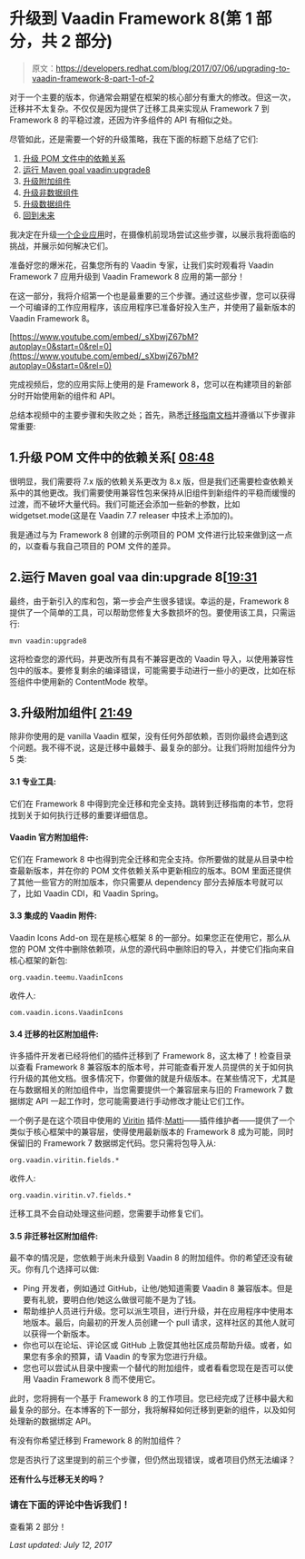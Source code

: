 # 升级到 Vaadin Framework 8(第 1 部分，共 2 部分)

> 原文：<https://developers.redhat.com/blog/2017/07/06/upgrading-to-vaadin-framework-8-part-1-of-2>

对于一个主要的版本，你通常会期望在框架的核心部分有重大的修改。但这一次，迁移并不太复杂。不仅仅是因为提供了迁移工具来实现从 Framework 7 到 Framework 8 的平稳过渡，还因为许多组件的 API 有相似之处。

尽管如此，还是需要一个好的升级策略，我在下面的标题下总结了它们:

1.  [升级 POM 文件中的依赖关系](#pom)
2.  [运行 Maven goal vaadin:upgrade8](#upgrade)
3.  [升级附加组件](#addon)
4.  [升级非数据组件](https://vaadin.com/blog/-/blogs/upgrading-to-vaadin-framework-8-part-2-of-2-#nondata)
5.  [升级数据组件](https://vaadin.com/blog/-/blogs/upgrading-to-vaadin-framework-8-part-2-of-2-#data)
6.  [回到未来](https://vaadin.com/blog/-/blogs/upgrading-to-vaadin-framework-8-part-2-of-2-#future)

我决定在升级[一个企业应用](https://github.com/jbossdemocentral/brms-coolstore-demo)时，在摄像机前现场尝试这些步骤，以展示我将面临的挑战，并展示如何解决它们。

准备好您的爆米花，召集您所有的 Vaadin 专家，让我们实时观看将 Vaadin Framework 7 应用升级到 Vaadin Framework 8 应用的第一部分！

在这一部分，我将介绍第一个也是最重要的三个步骤。通过这些步骤，您可以获得一个可编译的工作应用程序，该应用程序已准备好投入生产，并使用了最新版本的 Vaadin Framework 8。

[https://www.youtube.com/embed/_sXbwjZ67bM?autoplay=0&start=0&rel=0](https://www.youtube.com/embed/_sXbwjZ67bM?autoplay=0&start=0&rel=0)

完成视频后，您的应用实际上使用的是 Framework 8，您可以在构建项目的新部分时开始使用新的组件和 API。

总结本视频中的主要步骤和失败之处；首先，熟悉[迁移指南文档](https://vaadin.com/docs/-/part/framework/migration/migrating-to-vaadin8.html)并遵循以下步骤非常重要:

## 1.升级 POM 文件中的依赖关系[ [08:48](https://www.youtube.com/watch?v=_sXbwjZ67bM&t=8m48s)

很明显，我们需要将 7.x 版的依赖关系更改为 8.x 版，但是我们还需要检查依赖关系中的其他更改。我们需要使用兼容性包来保持从旧组件到新组件的平稳而缓慢的过渡，而不破坏大量代码。我们可能还会添加一些新的参数，比如 widgetset.mode(这是在 Vaadin 7.7 releaser 中技术上添加的)。

我是通过与为 Framework 8 创建的示例项目的 POM 文件进行比较来做到这一点的，以查看与我自己项目的 POM 文件的差异。

## 2.运行 Maven goal vaa din:upgrade 8[[19:31](https://www.youtube.com/watch?v=_sXbwjZ67bM&t=19m31s)

最终，由于新引入的库和包，第一步会产生很多错误。幸运的是，Framework 8 提供了一个简单的工具，可以帮助您修复大多数损坏的包。要使用该工具，只需运行:

```
mvn vaadin:upgrade8
```

这将检查您的源代码，并更改所有具有不兼容更改的 Vaadin 导入，以使用兼容性包中的版本。要修复剩余的编译错误，可能需要手动进行一些小的更改，比如在标签组件中使用新的 ContentMode 枚举。

## 3.升级附加组件[ [21:49](https://www.youtube.com/watch?v=_sXbwjZ67bM&t=21m49s)

除非你使用的是 vanilla Vaadin 框架，没有任何外部依赖，否则你最终会遇到这个问题。我不得不说，这是迁移中最棘手、最复杂的部分。让我们将附加组件分为 5 类:

#### 3.1 专业工具:

它们在 Framework 8 中得到完全迁移和完全支持。跳转到迁移指南的本节，您将找到关于如何执行迁移的重要详细信息。

#### Vaadin 官方附加组件:

它们在 Framework 8 中也得到完全迁移和完全支持。你所要做的就是从目录中检查最新版本，并在你的 POM 文件依赖关系中更新相应的版本。BOM 里面还提供了其他一些官方的附加版本，你只需要从 dependency 部分去掉版本号就可以了，比如 Vaadin CDI，和 Vaadin Spring。

#### 3.3 集成的 Vaadin 附件:

Vaadin Icons Add-on 现在是核心框架 8 的一部分。如果您正在使用它，那么从您的 POM 文件中删除依赖项，从您的源代码中删除旧的导入，并使它们指向来自核心框架的新包:

```
org.vaadin.teemu.VaadinIcons
```

收件人:

```
com.vaadin.icons.VaadinIcons
```

#### 3.4 迁移的社区附加组件:

许多插件开发者已经将他们的插件迁移到了 Framework 8，这太棒了！检查目录以查看 Framework 8 兼容版本的版本号，并可能查看开发人员提供的关于如何执行升级的其他文档。很多情况下，你要做的就是升级版本。在某些情况下，尤其是在与数据相关的附加组件中，当您需要提供一个兼容层来与旧的 Framework 7 数据绑定 API 一起工作时，您可能需要进行手动修改才能让它们工作。

一个例子是在这个项目中使用的 [Viritin](https://vaadin.com/directory/-/directory/addon/#!addon/viritin) 插件:[Matti](https://vaadin.com/web/matti)——插件维护者——提供了一个类似于核心框架中的兼容层，使得使用最新版本的 Framework 8 成为可能，同时保留旧的 Framework 7 数据绑定代码。您只需将包导入从:

```
org.vaadin.viritin.fields.*
```

收件人:

```
org.vaadin.viritin.v7.fields.*
```

迁移工具不会自动处理这些问题，您需要手动修复它们。

#### 3.5 非迁移社区附加组件:

最不幸的情况是，您依赖于尚未升级到 Vaadin 8 的附加组件。你的希望还没有破灭。你有几个选择可以做:

*   Ping 开发者，例如通过 GitHub，让他/她知道需要 Vaadin 8 兼容版本。但是要有礼貌，要明白他/她这么做很可能不是为了钱。
*   帮助维护人员进行升级。您可以派生项目，进行升级，并在应用程序中使用本地版本。最后，向最初的开发人员创建一个 pull 请求，这样社区的其他人就可以获得一个新版本。
*   你也可以在论坛、评论区或 GitHub 上敦促其他社区成员帮助升级。或者，如果您有多余的预算，请 Vaadin 的专家为您进行升级。
*   您也可以尝试从目录中搜索一个替代的附加组件，或者看看您现在是否可以使用 Vaadin Framework 8 而不使用它。

此时，您将拥有一个基于 Framework 8 的工作项目。您已经完成了迁移中最大和最复杂的部分。在本博客的下一部分，我将解释如何迁移到更新的组件，以及如何处理新的数据绑定 API。

有没有你希望迁移到 Framework 8 的附加组件？

您是否执行了这里提到的前三个步骤，但仍然出现错误，或者项目仍然无法编译？

**还有什么与迁移无关的吗？**

### 请在下面的评论中告诉我们！

查看第 2 部分！

*Last updated: July 12, 2017*
